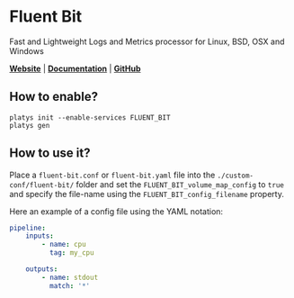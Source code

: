 # Fluent Bit

Fast and Lightweight Logs and Metrics processor for Linux, BSD, OSX and Windows 

**[Website](https://fluentbit.io/)** | **[Documentation](https://docs.fluentbit.io/manual)** | **[GitHub](https://github.com/fluent/fluent-bit)**

## How to enable?

```
platys init --enable-services FLUENT_BIT
platys gen
```

## How to use it?

Place a `fluent-bit.conf` or `fluent-bit.yaml` file into the `./custom-conf/fluent-bit/` folder and set the `FLUENT_BIT_volume_map_config` to `true` and specify the file-name using the `FLUENT_BIT_config_filename` property.

Here an example of a config file using the YAML notation:

```yaml
pipeline:
    inputs:
        - name: cpu
          tag: my_cpu

    outputs:
        - name: stdout
          match: '*'
```
